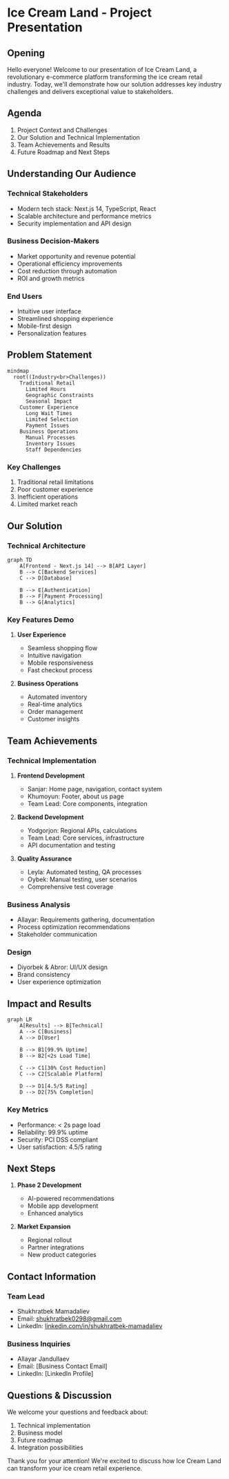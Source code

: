 # Ice Cream Land - Project Presentation

## Opening

Hello everyone! Welcome to our presentation of Ice Cream Land, a revolutionary e-commerce platform transforming the ice cream retail industry. Today, we'll demonstrate how our solution addresses key industry challenges and delivers exceptional value to stakeholders.

## Agenda

1. Project Context and Challenges
2. Our Solution and Technical Implementation
3. Team Achievements and Results
4. Future Roadmap and Next Steps

## Understanding Our Audience

### Technical Stakeholders

- Modern tech stack: Next.js 14, TypeScript, React
- Scalable architecture and performance metrics
- Security implementation and API design

### Business Decision-Makers

- Market opportunity and revenue potential
- Operational efficiency improvements
- Cost reduction through automation
- ROI and growth metrics

### End Users

- Intuitive user interface
- Streamlined shopping experience
- Mobile-first design
- Personalization features

## Problem Statement

```mermaid
mindmap
  root((Industry<br>Challenges))
    Traditional Retail
      Limited Hours
      Geographic Constraints
      Seasonal Impact
    Customer Experience
      Long Wait Times
      Limited Selection
      Payment Issues
    Business Operations
      Manual Processes
      Inventory Issues
      Staff Dependencies
```

### Key Challenges

1. Traditional retail limitations
2. Poor customer experience
3. Inefficient operations
4. Limited market reach

## Our Solution

### Technical Architecture

```mermaid
graph TD
    A[Frontend - Next.js 14] --> B[API Layer]
    B --> C[Backend Services]
    C --> D[Database]

    B --> E[Authentication]
    B --> F[Payment Processing]
    B --> G[Analytics]
```

### Key Features Demo

1. **User Experience**

   - Seamless shopping flow
   - Intuitive navigation
   - Mobile responsiveness
   - Fast checkout process

2. **Business Operations**
   - Automated inventory
   - Real-time analytics
   - Order management
   - Customer insights

## Team Achievements

### Technical Implementation

1. **Frontend Development**

   - Sanjar: Home page, navigation, contact system
   - Khumoyun: Footer, about us page
   - Team Lead: Core components, integration

2. **Backend Development**

   - Yodgorjon: Regional APIs, calculations
   - Team Lead: Core services, infrastructure
   - API documentation and testing

3. **Quality Assurance**
   - Leyla: Automated testing, QA processes
   - Oybek: Manual testing, user scenarios
   - Comprehensive test coverage

### Business Analysis

- Allayar: Requirements gathering, documentation
- Process optimization recommendations
- Stakeholder communication

### Design

- Diyorbek & Abror: UI/UX design
- Brand consistency
- User experience optimization

## Impact and Results

```mermaid
graph LR
    A[Results] --> B[Technical]
    A --> C[Business]
    A --> D[User]

    B --> B1[99.9% Uptime]
    B --> B2[<2s Load Time]

    C --> C1[30% Cost Reduction]
    C --> C2[Scalable Platform]

    D --> D1[4.5/5 Rating]
    D --> D2[75% Completion]
```

### Key Metrics

- Performance: < 2s page load
- Reliability: 99.9% uptime
- Security: PCI DSS compliant
- User satisfaction: 4.5/5 rating

## Next Steps

1. **Phase 2 Development**

   - AI-powered recommendations
   - Mobile app development
   - Enhanced analytics

2. **Market Expansion**
   - Regional rollout
   - Partner integrations
   - New product categories

## Contact Information

### Team Lead

- Shukhratbek Mamadaliev
- Email: shukhratbek0298@gmail.com
- LinkedIn: [linkedin.com/in/shukhratbek-mamadaliev](https://linkedin.com/in/shukhratbek-mamadaliev)

### Business Inquiries

- Allayar Jandullaev
- Email: [Business Contact Email]
- LinkedIn: [LinkedIn Profile]

## Questions & Discussion

We welcome your questions and feedback about:

1. Technical implementation
2. Business model
3. Future roadmap
4. Integration possibilities

Thank you for your attention! We're excited to discuss how Ice Cream Land can transform your ice cream retail experience.
